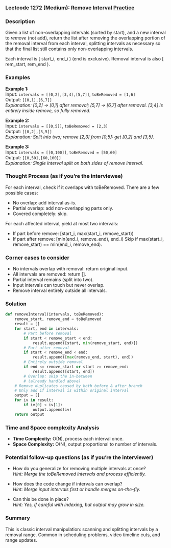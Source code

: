 ### Leetcode 1272 (Medium): Remove Interval [Practice](https://leetcode.com/problems/remove-interval)

### Description  
Given a list of non-overlapping intervals (sorted by start), and a new interval to *remove* (not add), return the list after removing the overlapping portion of the removal interval from each interval, splitting intervals as necessary so that the final list still contains only non-overlapping intervals.

Each interval is 
[ start_i, end_i )  (end is exclusive). Removal interval is also [ rem_start, rem_end ).

### Examples  

**Example 1:**  
Input: `intervals = [[0,2],[3,4],[5,7]]`,  `toBeRemoved = [1,6]`  
Output: `[[0,1],[6,7]]`  
*Explanation: [0,2] → [0,1] after removal; [5,7] → [6,7] after removal. [3,4] is entirely inside remove, so fully removed.*

**Example 2:**  
Input: `intervals = [[0,5]]`,  `toBeRemoved = [2,3]`  
Output: `[[0,2],[3,5]]`  
*Explanation: Split into two; remove [2,3] from [0,5]: get [0,2] and [3,5].*

**Example 3:**  
Input: `intervals = [[0,100]]`,  `toBeRemoved = [50,60]`  
Output: `[[0,50],[60,100]]`  
*Explanation: Single interval split on both sides of remove interval.*

### Thought Process (as if you’re the interviewee)  

For each interval, check if it overlaps with toBeRemoved. There are a few possible cases:
- No overlap: add interval as-is.
- Partial overlap: add non-overlapping parts only.
- Covered completely: skip.

For each affected interval, yield at most two intervals:
- If part before remove: [start_i, max(start_i, remove_start))
- If part after remove: [min(end_i, remove_end), end_i)
Skip if max(start_i, remove_start) == min(end_i, remove_end).

### Corner cases to consider  
- No intervals overlap with removal: return original input.
- All intervals are removed: return [].
- Partial interval remains (split into two).
- Input intervals can touch but never overlap.
- Remove interval entirely outside all intervals.

### Solution

```python
def removeInterval(intervals, toBeRemoved):
    remove_start, remove_end = toBeRemoved
    result = []
    for start, end in intervals:
        # Part before removal
        if start < remove_start < end:
            result.append([start, min(remove_start, end)])
        # Part after removal
        if start < remove_end < end:
            result.append([max(remove_end, start), end])
        # Entirely outside removal
        if end <= remove_start or start >= remove_end:
            result.append([start, end])
        # Overlap: skip the in-between
        # (already handled above)
    # Remove duplicates caused by both before & after branch
    # Only add if interval is within original interval
    output = []
    for iv in result:
        if iv[0] < iv[1]:
            output.append(iv)
    return output
```

### Time and Space complexity Analysis  
- **Time Complexity:** O(N), process each interval once.
- **Space Complexity:** O(N), output proportional to number of intervals.

### Potential follow-up questions (as if you’re the interviewer)  

- How do you generalize for removing multiple intervals at once?  
  *Hint: Merge the toBeRemoved intervals and process efficiently.*

- How does the code change if intervals can overlap?  
  *Hint: Merge input intervals first or handle merges on-the-fly.*

- Can this be done in place?  
  *Hint: Yes, if careful with indexing, but output may grow in size.*

### Summary
This is classic interval manipulation: scanning and splitting intervals by a removal range. Common in scheduling problems, video timeline cuts, and range updates.